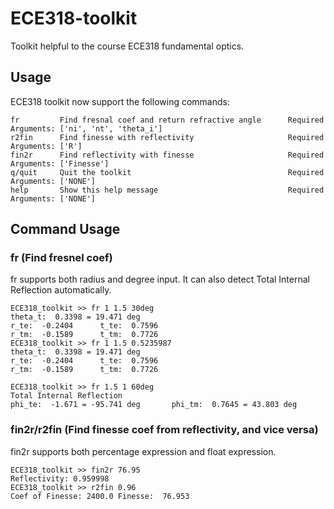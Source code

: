 # ECE318-toolkit

Toolkit helpful to the course ECE318 fundamental optics.

## Usage
ECE318 toolkit now support the following commands:
```
fr         Find fresnal coef and return refractive angle      Required Arguments: ['ni', 'nt', 'theta_i']
r2fin      Find finesse with reflectivity                     Required Arguments: ['R']
fin2r      Find reflectivity with finesse                     Required Arguments: ['Finesse']
q/quit     Quit the toolkit                                   Required Arguments: ['NONE']
help       Show this help message                             Required Arguments: ['NONE']
```

## Command Usage
### fr (Find fresnel coef)
fr supports both radius and degree input. It can also detect Total Internal Reflection automatically.
```
ECE318_toolkit >> fr 1 1.5 30deg
theta_t:  0.3398 = 19.471 deg
r_te:  -0.2404 		t_te:  0.7596
r_tm:  -0.1589 		t_tm:  0.7726
ECE318_toolkit >> fr 1 1.5 0.5235987
theta_t:  0.3398 = 19.471 deg
r_te:  -0.2404 		t_te:  0.7596
r_tm:  -0.1589 		t_tm:  0.7726

ECE318_toolkit >> fr 1.5 1 60deg
Total Internal Reflection
phi_te:  -1.671 = -95.741 deg		phi_tm:  0.7645 = 43.803 deg
```
### fin2r/r2fin (Find finesse coef from reflectivity, and vice versa)
fin2r supports both percentage expression and float expression.
```
ECE318_toolkit >> fin2r 76.95
Reflectivity: 0.959998
ECE318_toolkit >> r2fin 0.96
Coef of Finesse: 2400.0 Finesse:  76.953
```
